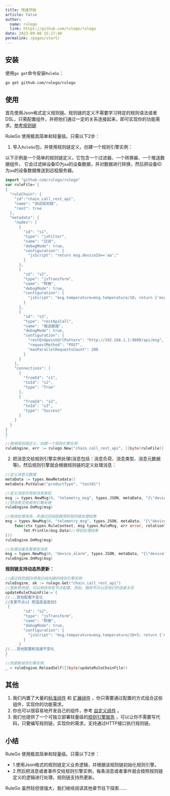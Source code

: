 ```yaml
---
title: 快速开始
article: false
author: 
  name: rulego
  link: https://github.com/rulego/rulego
date: 2023-09-08 15:17:40
permalink: /pages/start/
---
```



## 安装

使用`go get`命令安装`RuleGo`：

```bash
go get github.com/rulego/rulego
```

## 使用

首先使用Json格式定义规则链。规则链的定义不需要学习特定的规则语法或者DSL，只需配置组件，并把他们通过一定的关系连接起来，即可实现你的功能需求。[参考规则链](/pages/6f46fc/)    

RuleGo 使用极其简单和轻量级。只需以下2步：

1. 导入`RuleGo`包，并使用规则链定义，创建一个规则引擎实例：

以下示例是一个简单的规则链定义，它包含一个过滤器、一个转换器、一个推送数据组件，
它会过滤掉设备ID为`aa`的设备数据，并对数据进行转换，然后把设备ID为`aa`的设备数据推送到远程服务器。
```go
import "github.com/rulego/rulego"
var ruleFile=`{
{
  "ruleChain": {
    "id":"chain_call_rest_api",
    "name": "测试规则链",
    "root": true
  },
  "metadata": {
    "nodes": [
      {
        "id": "s1",
        "type": "jsFilter",
        "name": "过滤",
        "debugMode": true,
        "configuration": {
          "jsScript": "return msg.deviceId=='aa';"
        }
      },
      {
        "id": "s2",
        "type": "jsTransform",
        "name": "转换",
        "debugMode": true,
        "configuration": {
          "jsScript": "msg.temperature=msg.temperature/10; return {'msg':msg,'metadata':metadata,'msgType':msgType};"
        }
      },
      {
        "id": "s3",
        "type": "restApiCall",
        "name": "推送数据",
        "debugMode": true,
        "configuration": {
          "restEndpointUrlPattern": "http://192.168.1.1:9099/api/msg",
          "requestMethod": "POST",
          "maxParallelRequestsCount": 200
        }
      }
    ],
    "connections": [
      {
        "fromId": "s1",
        "toId": "s2",
        "type": "True"
      },
      {
        "fromId": "s2",
        "toId": "s3",
        "type": "Success"
      }
    ]
  }
}
}
`
//使用规则链定义，创建一个规则引擎实例
ruleEngine, err := rulego.New("chain_call_rest_api", []byte(ruleFile))
```

2. 把消息交给规则引擎实例处理(消息包括：消息负荷、消息类型、消息元数据等)，然后规则引擎就会根据规则链的定义处理消息：

```go
//定义消息元数据
metaData := types.NewMetadata()
metaData.PutValue("productType", "test01")

//定义消息负荷和消息类型
msg := types.NewMsg(0, "telemetry_msg", types.JSON, metaData, "{\"deviceId\":\"aa\",\"temperature\":290}")
//把消息交给规则引擎处理
ruleEngine.OnMsg(msg)

//继续处理消息，并通过回调函数得到规则链处理结果
msg = types.NewMsg(0, "telemetry_msg", types.JSON, metaData, "{\"deviceId\":\"bb\",\"temperature\":310}", types.WithOnEnd(
	func(ctx types.RuleContext, msg types.RuleMsg, err error, relationType string) {
        fmt.Println(msg.Data)//得到处理结果
}))
ruleEngine.OnMsg(msg)

//处理设备告警类型消息
msg = types.NewMsg(0, "device_alarm", types.JSON, metaData, "{\"deviceId\":\"bb\",\"alarm\":1}")
ruleEngine.OnMsg(msg)
```

**规则链支持动态热更新：**
```go
//通过规则链ID获取已经创建的规则引擎实例
ruleEngine, ok := rulego.Get("chain_call_rest_api")
//更新规则链，可以修改现有节点配置、添加、删除节点以及他们的连接关系
updateRuleChainFile:=`{
//...其他配置不变化
//变更节点s2 把温度温度加5
 {
        "id": "s2",
        "type": "jsTransform",
        "name": "转换",
        "debugMode": true,
        "configuration": {
          "jsScript": "msg.temperature=msg.temperature/10+5; return {'msg':msg,'metadata':metadata,'msgType':msgType};"
        }
      }
//...其他配置和连接不变化
}
`
//热更新规则引擎实例
_ = ruleEngine.ReloadSelf([]byte(updateRuleChainFile))
```

## 其他
1. 我们内置了大量的[标准组件](/en/pages/88fc3c/) 和 [扩展组件](/en/pages/d7fc43/) ，你只需要通过配置的方式组合这些组件，实现你的功能需求。
2. 你也可以很容易地开发自己的组件，参考 [自定义组件](/en/pages/caed1b/) 。
3. 我们也提供了一个可独立部署轻量级的[规则引擎服务](/en/pages/rulego-server/) ，可以让你不需要写代码，只要编写规则链，实现你的需求。支持通过HTTP接口执行规则链。

## 小结

RuleGo 使用极其简单和轻量级。只需以下2步：
- 1.使用Json格式的规则链定义业务逻辑，并根据该规则链初始化规则引擎。
- 2.然后把消息或者事件交给规则引擎实例，每条消息或者事件就会按照规则链定义的逻辑进行处理，规则链支持热更新。

RuleGo 虽然轻但很强大，我们继续阅读其他章节往下探索......
